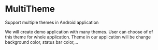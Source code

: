 # MultiTheme
Support multiple themes in Android application

We will create demo application with many themes. User can choose of of this theme for whole application. Theme in our application will be change background color, status bar color,…
